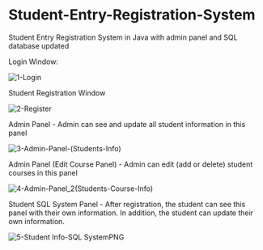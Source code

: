 # Student-Entry-Registration-System
 Student Entry Registration System in Java with admin panel and SQL database updated
 
 
 Login Window:
 
![1-Login](https://user-images.githubusercontent.com/18248422/168419881-3bd8b028-3c00-42f8-9a1a-acd51bf75d2b.PNG)

Student Registration Window

![2-Register](https://user-images.githubusercontent.com/18248422/168419887-ac2f00cd-2751-48bc-8bf7-4ad2838f20c9.PNG)

Admin Panel - Admin can see and update all student information in this panel

![3-Admin-Panel-(Students-Info)](https://user-images.githubusercontent.com/18248422/168419893-344a8099-7fbc-4e51-965b-3fec4724b9c8.PNG)

Admin Panel (Edit Course Panel) - Admin can edit (add or delete) student courses in this panel

![4-Admin-Panel_2(Students-Course-Info)](https://user-images.githubusercontent.com/18248422/168419897-853ccb1c-714f-4bb0-a0d3-efeee7486682.PNG)

Student SQL System Panel - After registration, the student can see this panel with their own information. In addition, the student can update their own information.

![5-Student Info-SQL SystemPNG](https://user-images.githubusercontent.com/18248422/168419902-2f9a6b5d-4d8a-4272-b8ed-25b701a69f50.PNG)
